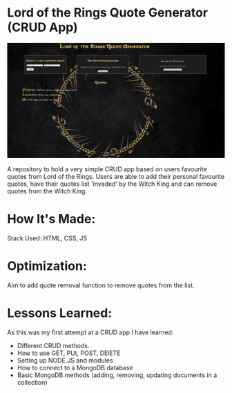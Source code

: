 # Lord of the Rings Quote Generator (CRUD App)

![Project Screenshot](https://github.com/Isky-Codes/LoTR-quote-generator/blob/main/Screenshot.PNG)

A repository to hold a very simple CRUD app based on users favourite quotes from Lord of the Rings. Users are able to add their personal favourite quotes, have their quotes list 'invaded' by the Witch King and can remove quotes from the Witch King.

# How It's Made: 
Stack Used: HTML, CSS, JS

# Optimization:

Aim to add quote removal function to remove quotes from the list.

# Lessons Learned: 
As this was my first attempt at a CRUD app I have learned:

- Different CRUD methods.
- How to use GET, PUt, POST, DElETE
- Setting up NODE.JS and modules
- How to connect to a MongoDB database
- Basic MongoDB methods (adding, removing, updating documents in a collection)
